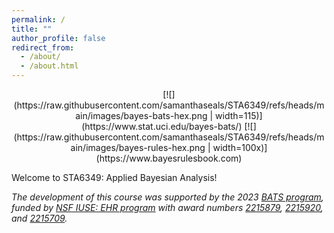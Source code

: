 ```yaml
---
permalink: /
title: ""
author_profile: false
redirect_from: 
  - /about/
  - /about.html
---
```


<center>
[![](https://raw.githubusercontent.com/samanthaseals/STA6349/refs/heads/main/images/bayes-bats-hex.png | width=115)](https://www.stat.uci.edu/bayes-bats/) [![](https://raw.githubusercontent.com/samanthaseals/STA6349/refs/heads/main/images/bayes-rules-hex.png | width=100x)](https://www.bayesrulesbook.com) 
</center>

Welcome to STA6349: Applied Bayesian Analysis! <br>

*The development of this course was supported by the 2023 [BATS program](https://www.stat.uci.edu/bayes-bats/), funded by [NSF IUSE: EHR program](https://www.nsf.gov/pubs/2021/nsf21579/nsf21579.htm) with award numbers [2215879](https://www.nsf.gov/awardsearch/showAward?AWD_ID=2215879&HistoricalAwards=false), [2215920](https://www.nsf.gov/awardsearch/showAward?AWD_ID=2215920&HistoricalAwards=false), and [2215709](https://www.nsf.gov/awardsearch/showAward?AWD_ID=2215709&HistoricalAwards=false).*

